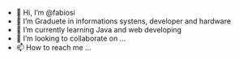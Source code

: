 - 👋 Hi, I’m @fabiosi
- 👀 I’m Graduete in informations systens, developer and hardware
- 🌱 I’m currently learning Java and web developing
- 💞️ I’m looking to collaborate on ...
- 📫 How to reach me ...

<!---
fabiosi/fabiosi is a ✨ special ✨ repository because its `README.md` (this file) appears on your GitHub profile.
You can click the Preview link to take a look at your changes.
--->
